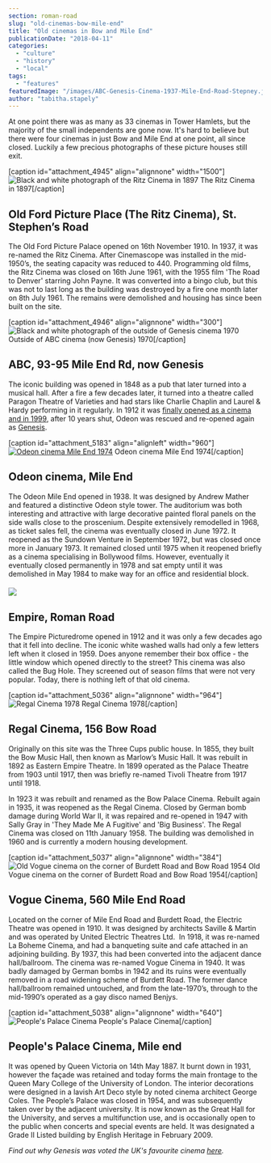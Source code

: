 ```yaml
---
section: roman-road
slug: "old-cinemas-bow-mile-end"
title: "Old cinemas in Bow and Mile End"
publicationDate: "2018-04-11"
categories: 
  - "culture"
  - "history"
  - "local"
tags: 
  - "features"
featuredImage: "/images/ABC-Genesis-Cinema-1937-Mile-End-Road-Stepney.jpg"
author: "tabitha.stapely"
---
```


At one point there was as many as 33 cinemas in Tower Hamlets, but the majority of the small independents are gone now. It's hard to believe but there were four cinemas in just Bow and Mile End at one point, all since closed. Luckily a few precious photographs of these picture houses still exit.

\[caption id="attachment\_4945" align="alignnone" width="1500"\]![Black and white photograph of the Ritz Cinema in 1897](/images/1897-Ritz-Cinema.jpg) The Ritz Cinema in 1897\[/caption\]

## Old Ford Picture Place (The Ritz Cinema), St. Stephen’s Road

The Old Ford Picture Palace opened on 16th November 1910. In 1937, it was re-named the Ritz Cinema. After Cinemascope was installed in the mid-1950’s, the seating capacity was reduced to 440. Programming old films, the Ritz Cinema was closed on 16th June 1961, with the 1955 film 'The Road to Denver' starring John Payne. It was converted into a bingo club, but this was not to last long as the building was destroyed by a fire one month later on 8th July 1961. The remains were demolished and housing has since been built on the site.

\[caption id="attachment\_4946" align="alignnone" width="300"\]![Black and white photograph of the outside of Genesis cinema 1970](/images/ABC-Genesis-End-gate-1970-300x244.jpg) Outside of ABC cinema (now Genesis) 1970\[/caption\]

## ABC, 93-95 Mile End Rd, now Genesis

The iconic building was opened in 1848 as a pub that later turned into a musical hall. After a fire a few decades later, it turned into a theatre called Paragon Theatre of Varieties and had stars like Charlie Chaplin and Laurel & Hardy performing in it regularly. In 1912 it was [finally opened as a cinema and in 1999](https://romanroadlondon.com/genesis-cinema-tyrone-walker-hebborn-interview/), after 10 years shut, Odeon was rescued and re-opened again as [Genesis](https://romanroadlondon.com/genesis-cinema-mile-end/).

\[caption id="attachment\_5183" align="alignleft" width="960"\][![Odeon cinema Mile End 1974](/images/Odeon-cinema-Bow-Road-colour-1974.jpg)](https://romanroadlondon.com/wp-content/uploads/2018/04/Odeon-cinema-Bow-Road-colour-1974.jpg) Odeon cinema Mile End 1974\[/caption\]

## Odeon cinema, Mile End

The Odeon Mile End opened in 1938. It was designed by Andrew Mather and featured a distinctive Odeon style tower. The auditorium was both interesting and attractive with large decorative painted floral panels on the side walls close to the proscenium. Despite extensively remodelled in 1968, as ticket sales fell, the cinema was eventually closed in June 1972. It reopened as the Sundown Venture in September 1972, but was closed once more in January 1973. It remained closed until 1975 when it reopened briefly as a cinema specialising in Bollywood films. However, eventually it eventually closed permanently in 1978 and sat empty until it was demolished in May 1984 to make way for an office and residential block.

#### ![](/images/Empire-Cinema-Roman-Road.jpg)

## Empire, Roman Road

The Empire Picturedrome opened in 1912 and it was only a few decades ago that it fell into decline. The iconic white washed walls had only a few letters left when it closed in 1959. Does anyone remember their box office - the little window which opened directly to the street? This cinema was also called the Bug Hole. They screened out of season films that were not very popular. Today, there is nothing left of that old cinema.

\[caption id="attachment\_5036" align="alignnone" width="964"\]![Regal Cinema 1978](/images/Regal-cinema-1978.jpg) Regal Cinema 1978\[/caption\]

## Regal Cinema, 156 Bow Road

Originally on this site was the Three Cups public house. In 1855, they built the Bow Music Hall, then known as Marlow’s Music Hall. It was rebuilt in 1892 as Eastern Empire Theatre. In 1899 operated as the Palace Theatre from 1903 until 1917, then was briefly re-named Tivoli Theatre from 1917 until 1918.

In 1923 it was rebuilt and renamed as the Bow Palace Cinema. Rebuilt again in 1935, it was reopened as the Regal Cinema. Closed by German bomb damage during World War II, it was repaired and re-opened in 1947 with Sally Gray in 'They Made Me A Fugitive' and 'Big Business'. The Regal Cinema was closed on 11th January 1958. The building was demolished in 1960 and is currently a modern housing development.

\[caption id="attachment\_5037" align="alignnone" width="384"\]![Old Vogue cinema on the corner of Burdett Road and Bow Road 1954](/images/old-Vogue-cinema-on-the-corner-of-Burdett-Road-and-Bow-Road-1954.jpg) Old Vogue cinema on the corner of Burdett Road and Bow Road 1954\[/caption\]

## Vogue Cinema, 560 Mile End Road

Located on the corner of Mile End Road and Burdett Road, the Electric Theatre was opened in 1910. It was designed by architects Saville & Martin and was operated by United Electric Theatres Ltd.  In 1918, it was re-named La Boheme Cinema, and had a banqueting suite and cafe attached in an adjoining building. By 1937, this had been converted into the adjacent dance hall/ballroom. The cinema was re-named Vogue Cinema in 1940. It was badly damaged by German bombs in 1942 and its ruins were eventually removed in a road widening scheme of Burdett Road. The former dance hall/ballroom remained untouched, and from the late-1970’s, through to the mid-1990’s operated as a gay disco named Benjys.

\[caption id="attachment\_5038" align="alignnone" width="640"\]![People's Palace Cinema](/images/People-palace-inema.jpeg) People's Palace Cinema\[/caption\]

## People's Palace Cinema, Mile end

It was opened by Queen Victoria on 14th May 1887. It burnt down in 1931, however the façade was retained and today forms the main frontage to the Queen Mary College of the University of London. The interior decorations were designed in a lavish Art Deco style by noted cinema architect George Coles. The People’s Palace was closed in 1954, and was subsequently taken over by the adjacent university. It is now known as the Great Hall for the University, and serves a multifunction use, and is occasionally open to the public when concerts and special events are held. It was designated a Grade II Listed building by English Heritage in February 2009.

_Find out why Genesis was voted the UK's favourite cinema [here](https://romanroadlondon.com/genesis-cinema-tyrone-walker-hebborn-interview/)._
